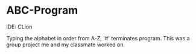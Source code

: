 # ABC-Program
IDE: CLion

Typing the alphabet in order from A-Z, '#' terminates program.
This was a group project me and my classmate worked on.
